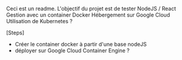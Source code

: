 Ceci est un readme.
L'objectif du projet est de tester NodeJS  / React 
Gestion avec un container Docker
Hébergement sur Google Cloud
Utilisation de Kubernetes ?

[Steps]
- Créer le container docker à partir d'une base nodeJS
- déployer sur Google Cloud Container Engine ?
